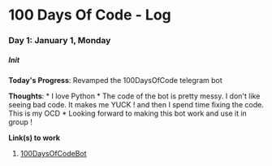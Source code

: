 # 100 Days Of Code - Log

### Day 1: January 1, Monday
##### Init

**Today's Progress**: Revamped the 100DaysOfCode telegram bot

**Thoughts**:
	* I love Python
	* The code of the bot is pretty messy. I don't like seeing bad code. It makes me YUCK ! and then I spend time fixing the code. This is my OCD
	* Looking forward to making this bot work and use it in group !

**Link(s) to work**
1. [100DaysOfCodeBot](http://github.com/BEARlyDev/100DaysOfCodeBot)